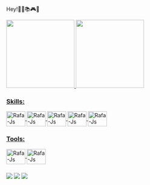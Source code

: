  
  
 

 

 Hey!👩‍💻📚🎮💡
<div>
  <a href="https://github.com/juniorwar360">
  <img height="180em" src="https://github-readme-stats.vercel.app/api?username=juniorwar360&show_icons=true&theme=dracula&include_all_commits=true&count_private=true"/>
  <img height="180em" src="https://github-readme-stats.vercel.app/api/top-langs/?username=NelsoonMendees&layout=compact&langs_count=16&theme=dracula"/>
</div>
 
 
 
<div>
  
  ### Skills:
   
   <img align="center" alt="Rafa-Js"  height="40" width="50" src="https://cdn.jsdelivr.net/gh/devicons/devicon/icons/java/java-original.svg" /> 
   <img align="center" alt="Rafa-Js"  height="40" width="50" src="https://cdn.jsdelivr.net/gh/devicons/devicon/icons/spring/spring-original.svg" />   
   <img align="center" alt="Rafa-Js"  height="40" width="50" src="https://cdn.jsdelivr.net/gh/devicons/devicon/icons/javascript/javascript-plain.svg" />
  
   <img align="center" alt="Rafa-Js"  height="40" width="50" src="https://cdn.jsdelivr.net/gh/devicons/devicon/icons/css3/css3-original-wordmark.svg"/>
   <img align="center" alt="Rafa-Js"  height="40" width="50" src="https://cdn.jsdelivr.net/gh/devicons/devicon/icons/html5/html5-original-wordmark.svg"/         <img align="center" alt="Rafa-Js"  height="40" width="50" src="https://cdn.jsdelivr.net/gh/devicons/devicon/icons/git/git-original.svg" />


     
  
   
   ### Tools:
   <img align="center" alt="Rafa-Js"  height="40" width="50" src="https://cdn.jsdelivr.net/gh/devicons/devicon/icons/mysql/mysql-original.svg" />    
   <img align="center" alt="Rafa-Js"  height="40" width="50" src="https://cdn.jsdelivr.net/gh/devicons/devicon/icons/postgresql/postgresql-original.svg" />


</div>
  
  ###

<div> 
 <a href="https://www.linkedin.com/in/divino-luiz/" target="_blank"><img src="https://img.shields.io/badge/-LinkedIn-%230077B5?style=for-the-badge&logo=linkedin&logoColor=white" target="_blank"></a>
 <a href="https://www.instagram.com/junior_war/" target="_blank"><img src="https://img.shields.io/badge/-Instagram-%23E4405F?style=for-the-badge&logo=instagram&logoColor=white"      target="_blank"></a>
 <a href = "mailto:juniorwar360@mail.com.br"><img src="https://img.shields.io/badge/-Gmail-darkred?style=for-the-badge&logo=gmail&logoColor=white"></a> 
  
 
</div>
   
 
 
